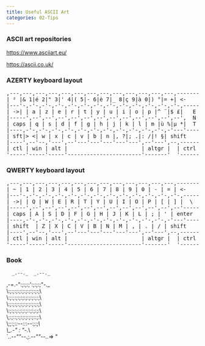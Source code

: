 ```yaml
---
title: Useful ASCII Art
categories: 02-Tips
---
```


### ASCII art repositories

https://www.asciiart.eu/

https://ascii.co.uk/

### AZERTY keyboard layout

<pre class="ascii_art">
,---,---,---,---,---,---,---,---,---,---,---,---,---,-------,
| ² |& 1|é 2|" 3|' 4|( 5|- 6|è 7|_ 8|ç 9|à 0|) °|= +| <-    |
|---'-,-'-,-'-,-'-,-'-,-'-,-'-,-'-,-'-,-'-,-'-,-'-,-'-,-----|
| ->| | a | z | e | r | t | y | u | i | o | p |^ ¨|$ £|   E |
|-----',--',--',--',--',--',--',--',--',--',--',--',--',  N |
| caps | q | s | d | f | g | h | j | k | l | m |ù %|μ *|  T |
|----,-'-,-'-,-'-,-'-,-'-,-'-,-'-,-'-,-'-,-'-,-'-,-'---'----|
| sft|> <| w | x | c | v | b | n |, ?|; .|: /|! §| shift    |
|----',--'--,'---',--'---'---'---'---'---',--'---',--,------|
| ctl | win | alt |                       | altgr |  | ctrl |
'-----'-----'-----'-----------------------'-------'  '------'
</pre>

### QWERTY keyboard layout

<pre class="ascii_art">
,---,---,---,---,---,---,---,---,---,---,---,---,---,-------,
| ~ | 1 | 2 | 3 | 4 | 5 | 6 | 7 | 8 | 9 | 0 | - | = | <-    |
|---'-,-'-,-'-,-'-,-'-,-'-,-'-,-'-,-'-,-'-,-'-,-'-,-'-,-----|
| ->| | Q | W | E | R | T | Y | U | I | O | P | [ | ] |  \  |
|-----',--',--',--',--',--',--',--',--',--',--',--',--'-----|
| caps | A | S | D | F | G | H | J | K | L | ; | ' | enter  |
|----,-'-,-'-,-'-,-'-,-'-,-'-,-'-,-'-,-'-,-'-,-'-,-'---'----|
| shift  | Z | X | C | V | B | N | M | , | . | / | shift    |
|----',--'--,'---',--'---'---'---'---'---',--'---',--,------|
| ctl | win | alt |                       | altgr |  | ctrl |
'-----'-----'-----'-----------------------'-------'  '------'
</pre>

### Book 

      _.--._  _.--._             
,-=.-":;:;:;\':;:;:;"-._         
\\\:;:;:;:;:;\:;:;:;:;:;\        
 \\\:;:;:;:;:;\:;:;:;:;:;\       
  \\\:;:;:;:;:;\:;:;:;:;:;\      
   \\\:;:;:;:;:;\:;::;:;:;:\     
    \\\;:;::;:;:;\:;:;:;::;:\    
     \\\;;:;:_:--:\:_:--:_;:;\   
      \\\_.-"      :      "-._\  
       \`_..--""--.;.--""--.._=> 
        "                         